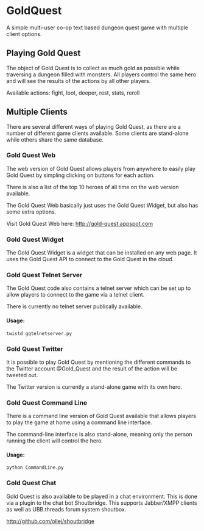 GoldQuest
=========

A simple multi-user co-op text based dungeon quest game with multiple client options.

Playing Gold Quest
------------------

The object of Gold Quest is to collect as much gold as possible while traversing a dungeon filled with monsters. All players control the same hero and will see the results of the actions by all other players.

Available actions: fight, loot, deeper, rest, stats, reroll

Multiple Clients
----------------

There are several different ways of playing Gold Quest, as there are a number of different game clients available. Some clients are stand-alone while others share the same database.

### Gold Quest Web ###

The web version of Gold Quest allows players from anywhere to easily play Gold Quest by simpling clicking on buttons for each action.

There is also a list of the top 10 heroes of all time on the web version available.

The Gold Quest Web basically just uses the Gold Quest Widget, but also has some extra options.

Visit Gold Quest Web here: http://gold-quest.appspot.com

### Gold Quest Widget ###

The Gold Quest Widget is a widget that can be installed on any web page. It uses the Gold Quest API to connect to the Gold Quest in the cloud.

### Gold Quest Telnet Server ###

The Gold Quest code also contains a telnet server which can be set up to allow players to connect to the game via a telnet client.

There is currently no telnet server publically available.

#### Usage: ####

    twistd gqtelnetserver.py

### Gold Quest Twitter ###

It is possible to play Gold Quest by mentioning the different commands to the Twitter account @Gold_Quest and the result of the action will be tweeted out.

The Twitter version is currently a stand-alone game with its own hero.

### Gold Quest Command Line ###

There is a command line version of Gold Quest available that allows players to play the game at home using a command line interface.

The command-line interface is also stand-alone, meaning only the person running the client will control the hero.

#### Usage: ####

    python CommandLine.py

### Gold Quest Chat ###

Gold Quest is also available to be played in a chat environment. This is done via a plugin to the chat bot Shoutbridge. This supports Jabber/XMPP clients as well as UBB.threads forum system shoutbox.

http://github.com/ollej/shoutbridge
